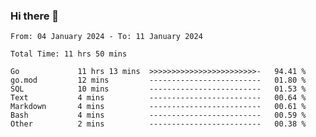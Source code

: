 ### Hi there 👋

<!--
**zhumeme/zhumeme** is a ✨ _special_ ✨ repository because its `README.md` (this file) appears on your GitHub profile.

Here are some ideas to get you started:

- 🔭 I’m currently working on ...
- 🌱 I’m currently learning ...
- 👯 I’m looking to collaborate on ...
- 🤔 I’m looking for help with ...
- 💬 Ask me about ...
- 📫 How to reach me: ...
- 😄 Pronouns: ...
- ⚡ Fun fact: ...
-->

<!--START_SECTION:waka-->

```all_time
From: 04 January 2024 - To: 11 January 2024

Total Time: 11 hrs 50 mins

Go             11 hrs 13 mins  >>>>>>>>>>>>>>>>>>>>>>>>-   94.41 %
go.mod         12 mins         -------------------------   01.80 %
SQL            10 mins         -------------------------   01.53 %
Text           4 mins          -------------------------   00.64 %
Markdown       4 mins          -------------------------   00.61 %
Bash           4 mins          -------------------------   00.59 %
Other          2 mins          -------------------------   00.38 %
```

<!--END_SECTION:waka-->
